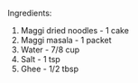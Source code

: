 Ingredients:

1. Maggi dried noodles - 1 cake
2. Maggi masala - 1 packet
3. Water - 7/8 cup
4. Salt - 1 tsp
5. Ghee - 1/2 tbsp